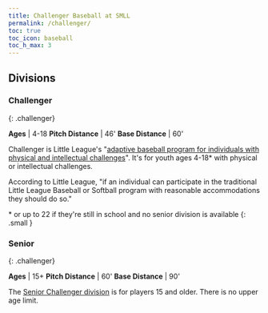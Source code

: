 ```yaml
---
title: Challenger Baseball at SMLL
permalink: /challenger/
toc: true
toc_icon: baseball
toc_h_max: 3
---
```


## Divisions

### Challenger
{: .challenger}

**Ages** | 4-18
**Pitch Distance** | 46'
**Base Distance**  | 60'

Challenger is Little League's "[adaptive baseball program for individuals with physical and
intellectual challenges](
https://www.littleleague.org/play-little-league/challenger/about-challenger/)".
It's for youth ages 4-18\* with physical or intellectual challenges.

According to Little League, "if an individual can participate in
the traditional Little League Baseball or Softball program with
reasonable accommodations they should do so."

\* or up to 22 if they're still in school and no senior division is available
{: .small }

### Senior
{: .challenger}

**Ages** | 15+
**Pitch Distance** | 60'
**Base Distance**  | 90'

The [Senior Challenger division](
https://www.littleleague.org/play-little-league/challenger/senior-division/)
is for players 15 and older. There is no upper age limit.
